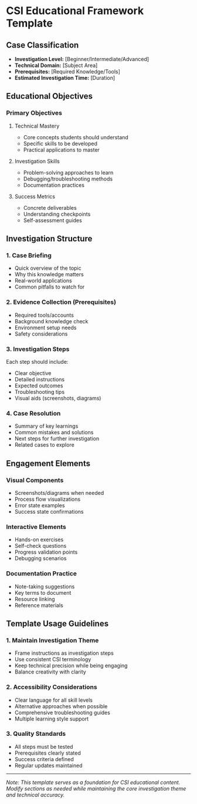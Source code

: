 # CSI Educational Framework Template

## Case Classification
- **Investigation Level:** [Beginner/Intermediate/Advanced]
- **Technical Domain:** [Subject Area]
- **Prerequisites:** [Required Knowledge/Tools]
- **Estimated Investigation Time:** [Duration]

## Educational Objectives

### Primary Objectives
1. Technical Mastery
   - Core concepts students should understand
   - Specific skills to be developed
   - Practical applications to master

2. Investigation Skills
   - Problem-solving approaches to learn
   - Debugging/troubleshooting methods
   - Documentation practices

3. Success Metrics
   - Concrete deliverables
   - Understanding checkpoints
   - Self-assessment guides

## Investigation Structure

### 1. Case Briefing
- Quick overview of the topic
- Why this knowledge matters
- Real-world applications
- Common pitfalls to watch for

### 2. Evidence Collection (Prerequisites)
- Required tools/accounts
- Background knowledge check
- Environment setup needs
- Safety considerations

### 3. Investigation Steps
Each step should include:
- Clear objective
- Detailed instructions
- Expected outcomes
- Troubleshooting tips
- Visual aids (screenshots, diagrams)

### 4. Case Resolution
- Summary of key learnings
- Common mistakes and solutions
- Next steps for further investigation
- Related cases to explore

## Engagement Elements

### Visual Components
- Screenshots/diagrams when needed
- Process flow visualizations
- Error state examples
- Success state confirmations

### Interactive Elements
- Hands-on exercises
- Self-check questions
- Progress validation points
- Debugging scenarios

### Documentation Practice
- Note-taking suggestions
- Key terms to document
- Resource linking
- Reference materials

## Template Usage Guidelines

### 1. Maintain Investigation Theme
- Frame instructions as investigation steps
- Use consistent CSI terminology
- Keep technical precision while being engaging
- Balance creativity with clarity

### 2. Accessibility Considerations
- Clear language for all skill levels
- Alternative approaches when possible
- Comprehensive troubleshooting guides
- Multiple learning style support

### 3. Quality Standards
- All steps must be tested
- Prerequisites clearly stated
- Success criteria defined
- Regular updates maintained

---

*Note: This template serves as a foundation for CSI educational content. Modify sections as needed while maintaining the core investigation theme and technical accuracy.*